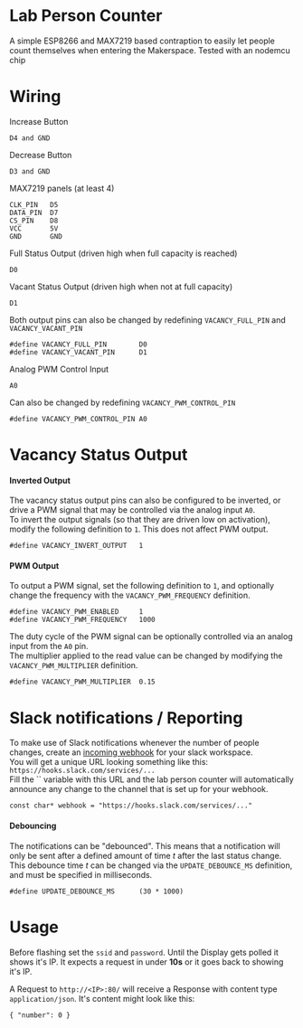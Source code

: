# Lab Person Counter

A simple ESP8266 and MAX7219 based contraption to easily let people count themselves when entering the Makerspace.
Tested with an nodemcu chip

# Wiring

Increase Button

    D4 and GND

Decrease Button

    D3 and GND

MAX7219 panels (at least 4)

    CLK_PIN   D5
    DATA_PIN  D7
    CS_PIN    D8
    VCC       5V
    GND       GND

Full Status Output (driven high when full capacity is reached)

    D0

Vacant Status Output (driven high when not at full capacity)

    D1

Both output pins can also be changed by redefining `VACANCY_FULL_PIN` and `VACANCY_VACANT_PIN`

    #define VACANCY_FULL_PIN        D0
    #define VACANCY_VACANT_PIN      D1

Analog PWM Control Input

    A0

Can also be changed by redefining `VACANCY_PWM_CONTROL_PIN`

    #define VACANCY_PWM_CONTROL_PIN A0

# Vacancy Status Output

#### Inverted Output

The vacancy status output pins can also be configured to be inverted, or drive a PWM signal that may be controlled via the analog input `A0`.  
To invert the output signals (so that they are driven low on activation), modify the following definition to `1`. This does not affect PWM output.

    #define VACANCY_INVERT_OUTPUT   1

#### PWM Output

To output a PWM signal, set the following definition to `1`, and optionally change the frequency with the `VACANCY_PWM_FREQUENCY` definition.

    #define VACANCY_PWM_ENABLED     1
    #define VACANCY_PWM_FREQUENCY   1000

The duty cycle of the PWM signal can be optionally controlled via an analog input from the `A0` pin.  
The multiplier applied to the read value can be changed by modifying the `VACANCY_PWM_MULTIPLIER` definition.

    #define VACANCY_PWM_MULTIPLIER  0.15

# Slack notifications / Reporting

To make use of Slack notifications whenever the number of people changes, create an [incoming webhook][1] for your slack workspace.  
You will get a unique URL looking something like this: `https://hooks.slack.com/services/...`  
Fill the `` variable with this URL and the lab person counter will automatically announce any change to the channel that is set up for your webhook.

    const char* webhook = "https://hooks.slack.com/services/..."

[1]: https://api.slack.com/messaging/webhooks

#### Debouncing

The notifications can be "debounced". This means that a notification will only be sent after a defined amount of time _t_ after the last status change.  
This debounce time _t_ can be changed via the `UPDATE_DEBOUNCE_MS` definition, and must be specified in milliseconds.

    #define UPDATE_DEBOUNCE_MS      (30 * 1000)

# Usage

Before flashing set the `ssid` and `password`. 
Until the Display gets polled it shows it's IP. 
It expects a request in under **10s** or it goes back to showing it's IP.

A Request to `http://<IP>:80/` will receive a Response with content type `application/json`.
It's content might look like this: 

    { "number": 0 }
